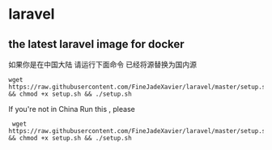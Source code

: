 # laravel 

## the latest laravel image for docker

如果你是在中国大陆
请运行下面命令
已经将源替换为国内源

    wget https://raw.githubusercontent.com/FineJadeXavier/laravel/master/setup.sh && chmod +x setup.sh && ./setup.sh



If you're not in China
Run this , please

     wget https://raw.githubusercontent.com/FineJadeXavier/laravel/master/setup.sh && chmod +x setup.sh && ./setup.sh
